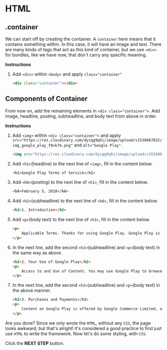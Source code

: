 # HTML
## .container

We can start off by creating the container. A `container` here means that it contains something within. In this case, it will have an image and text. There are many kinds of tags that act as this kind of container, but we use `<div>` for bundles, like we have now, that don`t carry any specific meaning. 


**Instructions**
1. Add `<div>` within `<body>` and apply `class="container"`
    ```html
    <div class="container"></div>
    ```



## Components of Container

From now on, add the remaining elements in `<div class="container">`. Add image, headline, posting, subheadline, and body text from above in order.


**Instructions**
1. Add `<img>` within `<div class="container">` and apply `src="https://res.cloudinary.com/dyiqg9qhi/image/upload/v1538867822/img_google_play_f0vk76.png"` and `alt="Google Play"`.
    ```html
    <img src="https://res.cloudinary.com/dyiqg9qhi/image/upload/v1538867822/img_google_play_f0vk76.png" alt="Google Play">
    ```

1. Add `<h1>`(headline) to the next line of `<img>`, fill in the content below.

    ```html
    <h1>Google Play Terms of Service</h1>
    ```

1. Add `<h6>`(posting) to the next line of `<h1>`, fill in the content below.
    ```html
    <h6>February 5, 2018</h6>
    ```

1. Add `<h2>`(subheadline) to the next line of `<h6>`, fill in the content below.

    ```html
    <h2>1. Introduction</h2>
    ```

1. Add `<p>`(body text) to the next line of `<h2>`, fill in the content below.
    ```html
    <p>
        Applicable Terms. Thanks for using Google Play. Google Play is a service provided by Google LLC ("Google", "we" or "us"), located at 1600 Amphitheatre Parkway, Mountain View, California 94043, USA. Your use of Google Play and the apps (including Android Instant Apps), games, music, movies, books, magazines, or other digital content or services (referred to as "Content") available through it is subject to these Google Play Terms of Service and the Google Terms of Service ("Google ToS") ( together referred to as the "Terms"). Google Play is a "Service" as described in the Google ToS. If there is any conflict between the Google Play Terms of Service and the Google ToS, the Google Play Terms of Service shall prevail.
    </p>
    ```

1. In the next line, add the second `<h2>`(subheadline) and `<p>`(body text) in the same way as above.

    ```html
    <h2>2. Your Use of Google Play</h2>
    <p>
        Access to and Use of Content. You may use Google Play to browse, locate, view, stream, or download Content for your mobile, computer, tv, watch, or other supported device ("Device"). To use Google Play, you will need a Device that meets the system and compatibility requirements for the relevant Content, working Internet access, and compatible software. The availability of Content and features will vary between countries and not all Content or features may be available in your country. Some Content may be available to share with family members. Content may be offered by Google or made available by third-parties not affiliated with Google. Google is not responsible for and does not endorse any Content made available through Google Play that originates from a source other than Google.
    </p>
    ```

1. In the next line, add the second `<h2>`(subheadline) and `<p>`(body text) in the above manner.

    ```html
    <h2>3. Purchases and Payments</h2>
    <p>
        Content on Google Play is offered by Google Commerce Limited, and when you download, view, use or purchase Content on or using Google Play, you will enter into a separate contract based on these Terms (as applicable) with Google Commerce Limited.
    </p> 
    ```




Are you done? Since we only wrote the `HTML`, without any `CSS`, the page looks awkward, but that's alright! it's considered a good practice to first just use `HTML` to write the framework. Now let's do some styling, with `CSS`. 



Click the **NEXT STEP** button.